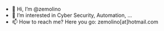 - 👋  Hi, I’m @zemolino
- 👀  I’m interested in Cyber Security, Automation, ...
- 📫  How to reach me? Here you go: zemolino[at]hotmail.com

<!---
zemolino/zemolino is a ✨ special ✨ repository because its `README.md` (this file) appears on your GitHub profile.
You can click the Preview link to take a look at your changes.
--->
